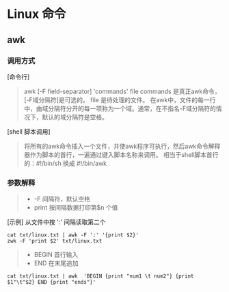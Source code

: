 # Linux 命令

## awk 

### 调用方式

[命令行]
>awk [-F  field-separator]  'commands'  file
commands 是真正awk命令，[-F域分隔符]是可选的。 file 是待处理的文件。
在awk中，文件的每一行中，由域分隔符分开的每一项称为一个域。通常，在不指名-F域分隔符的情况下，默认的域分隔符是空格。

[shell 脚本调用]
>将所有的awk命令插入一个文件，并使awk程序可执行，然后awk命令解释器作为脚本的首行，一遍通过键入脚本名称来调用。
相当于shell脚本首行的：#!/bin/sh  换成 #!/bin/awk

### 参数解释

>* -F 间隔符，默认空格
>* print 按间隔数据打印第$n 个值

[示例] 从文件中按 ':' 间隔读取第二个
```shell
cat txt/linux.txt | awk -F ':' '{print $2}'
zwk -F 'print $2' txt/linux.txt
```

>* BEGIN 首行输入
>* END 在末尾追加

```shell
cat txt/linux.txt | awk  'BEGIN {print "num1 \t num2"} {print $1"\t"$2} END {print "ends"}'
```


